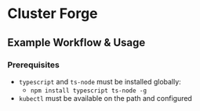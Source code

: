 # Cluster Forge

## Example Workflow & Usage

### Prerequisites
- `typescript` and `ts-node` must be installed globally:
  - `npm install typescript ts-node -g`
- `kubectl` must be available on the path and configured
